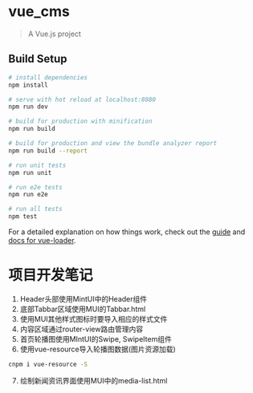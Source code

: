 # vue_cms

> A Vue.js project

## Build Setup

``` bash
# install dependencies
npm install

# serve with hot reload at localhost:8080
npm run dev

# build for production with minification
npm run build

# build for production and view the bundle analyzer report
npm run build --report

# run unit tests
npm run unit

# run e2e tests
npm run e2e

# run all tests
npm test
```

For a detailed explanation on how things work, check out the [guide](http://vuejs-templates.github.io/webpack/) and [docs for vue-loader](http://vuejs.github.io/vue-loader).

# 项目开发笔记
1. Header头部使用MintUI中的Header组件
2. 底部Tabbar区域使用MUI的Tabbar.html
3. 使用MUI其他样式图标时要导入相应的样式文件
4. 内容区域通过router-view路由管理内容
5. 首页轮播图使用MIntUI的Swipe, SwipeItem组件
6. 使用vue-resource导入轮播图数据(图片资源加载)
``` bash
cnpm i vue-resource -S
```
7. 绘制新闻资讯界面使用MUI中的media-list.html
